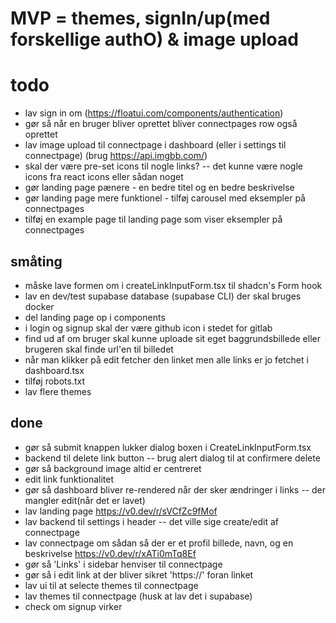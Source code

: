 # MVP = themes, signIn/up(med forskellige authO) & image upload


# todo
- lav sign in om (https://floatui.com/components/authentication)
- gør så når en bruger bliver oprettet bliver connectpages row også oprettet
- lav image upload til connectpage i dashboard (eller i settings til connectpage) (brug https://api.imgbb.com/)
- skal der være pre-set icons til nogle links? -- det kunne være nogle icons fra react icons eller sådan noget
- gør landing page pænere - en bedre titel og en bedre beskrivelse
- gør landing page mere funktionel - tilføj carousel med eksempler på connectpages
- tilføj en example page til landing page som viser eksempler på connectpages

## småting
- måske lave formen om i createLinkInputForm.tsx til shadcn's Form hook
- lav en dev/test supabase database (supabase CLI) der skal bruges docker
- del landing page op i components
- i login og signup skal der være github icon i stedet for gitlab
- find ud af om bruger skal kunne uploade sit eget baggrundsbillede eller brugeren skal finde url'en til billedet
- når man klikker på edit fetcher den linket men alle links er jo fetchet i dashboard.tsx
- tilføj robots.txt
- lav flere themes

## done
- gør så submit knappen lukker dialog boxen i CreateLinkInputForm.tsx
- backend til delete link button -- brug alert dialog til at confirmere delete
- gør så background image altid er centreret
- edit link funktionalitet
- gør så dashboard bliver re-rendered når der sker ændringer i links -- der mangler edit(når det er lavet)
- lav landing page https://v0.dev/r/sVCfZc9fMof
- lav backend til settings i header -- det ville sige create/edit af connectpage
- lav connectpage om sådan så der er et profil billede, navn, og en beskrivelse https://v0.dev/r/xATi0mTq8Ef
- gør så 'Links' i sidebar henviser til connectpage
- gør så i edit link at der bliver sikret 'https://' foran linket
- lav ui til at selecte themes til connectpage
- lav themes til connectpage (husk at lav det i supabase)
- check om signup virker

